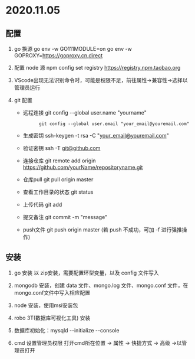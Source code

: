 # 2020.11.05

## 配置
1. go 换源
    go env -w GO111MODULE=on
    go env -w GOPROXY=https://goproxy.cn,direct

2. 配置 node 源
    npm config set registry https://registry.npm.taobao.org

3. VScode出现无法识别命令时，可能是权限不足，前往属性->兼容性->选择以管理员运行

4. git 配置
    - 远程连接   git config --global user.name "yourname"

                git config --global user.email "your_email@youremail.com"
    - 生成密钥   ssh-keygen -t rsa -C "your_email@youremail.com"
    - 验证密钥   ssh -T git@github.com
    - 连接仓库   git remote add origin https://github.com/yourName/repositoryname.git
    - 仓库pull   git pull origin master
    - 查看工作目录的状态  git status
    - 上传代码   git add <filename>
    - 提交备注   git commit -m "message"
    - push文件   git push origin master (若 push 不成功，可加 -f 进行强推操作)

## 安装
1. go 安装 以 zip安装，需要配置环型变量，以及 config 文件写入

2. mongodb 安装，创建 data 文件、mongo.log 文件、mongo.conf 文件，在mongo.conf文件中写入相应配置

3. node 安装，使用msi安装包

4. robo 3T(数据库可视化工具) 安装

5. 数据库初始化：mysqld --initialize --console

6. cmd 设置管理员权限 打开cmd所在位置 -> 属性 -> 快捷方式 -> 高级 ->以管理员打开
